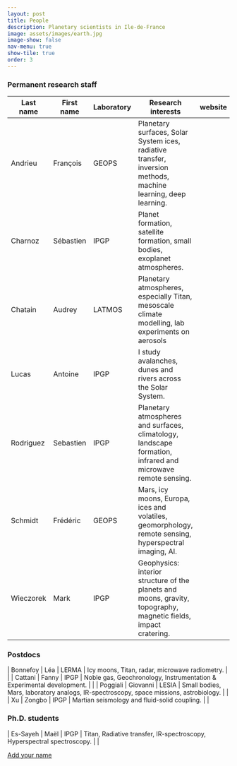 ```yaml
---
layout: post
title: People
description: Planetary scientists in Ile-de-France
image: assets/images/earth.jpg
image-show: false
nav-menu: true
show-tile: true
order: 3
---
```


### Permanent research staff

| Last name | First name | Laboratory | Research interests | website |
| --------- | ---------- | ---------- | ------------------ | ------- |
| Andrieu     | François    | GEOPS       | Planetary surfaces, Solar System ices, radiative transfer, inversion methods, machine learning, deep learning. |  |
| Charnoz     | Sébastien    | IPGP       | Planet formation, satellite formation, small bodies, exoplanet atmospheres. |  |
| Chatain     | Audrey    | LATMOS       |  Planetary atmospheres, especially Titan, mesoscale climate modelling, lab experiments on aerosols |  |
| Lucas     | Antoine    | IPGP       | I study avalanches, dunes and rivers across the Solar System. | <a href="http://dralucas.geophysx.edu.eu.org"><i class="fa fa-external-link"></i></a> |
| Rodriguez  | Sebastien | IPGP | Planetary atmospheres and surfaces, climatology, landscape formation, infrared and microwave remote sensing. | |
| Schmidt | Frédéric | GEOPS | Mars, icy moons, Europa, ices and volatiles, geomorphology, remote sensing, hyperspectral imaging, AI. | <a href="http://planeto.geol.u-psud.fr/spip.php?article83"><i class="fa fa-external-link"></i></a> |
| Wieczorek  | Mark | IPGP | Geophysics: interior structure of the planets and moons, gravity, topography, magnetic fields, impact cratering. | <a href="https://www.ipgp.fr/~mark.wieczorek"><i class="fa fa-external-link"></i></a> |

### Postdocs

| Bonnefoy | Léa | LERMA | Icy moons, Titan, radar, microwave radiometry. | |
| Cattani  | Fanny | IPGP | Noble gas, Geochronology, Instrumentation & Experimental development. | |
| Poggiali  | Giovanni | LESIA |  Small bodies, Mars, laboratory analogs, IR-spectroscopy, space missions, astrobiology. | <a href="https://www.giovannipoggiali.eu/"><i class="fa fa-external-link"></i></a> |
| Xu | Zongbo | IPGP | Martian seismology and fluid-solid coupling. |  |

### Ph.D. students

| Es-Sayeh  | Maël | IPGP | Titan, Radiative transfer, IR-spectroscopy, Hyperspectral spectroscopy. | <a href="https://www.ipgp.fr/annuaire/essayeh/"><i class="fa fa-external-link"></i></a> |

<a href="https://framaforms.org/ile-de-france-planetary-scientists-1672918633" class="button small">Add your name</a>

